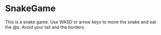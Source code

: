 # SnakeGame
This is a snake game. Use WASD or arrow keys to move the snake and eat the @s. Avoid your tail and the borders.
